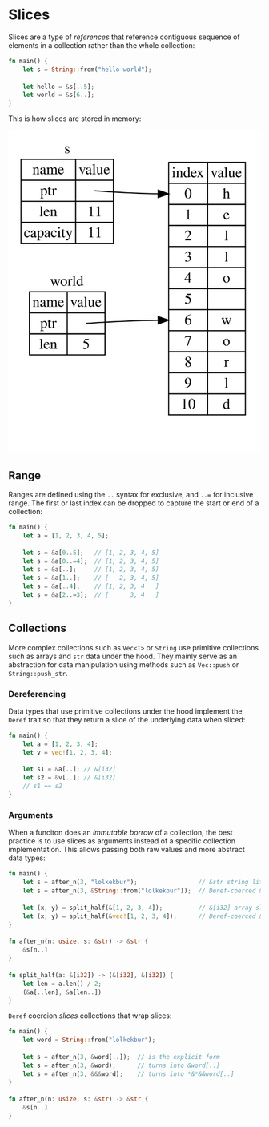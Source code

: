 # Slices

Slices are a type of _references_ that reference contiguous sequence of elements
in a collection rather than the whole collection:

```rust
fn main() {
    let s = String::from("hello world");

    let hello = &s[..5];
    let world = &s[6..];
}
```

This is how slices are stored in memory:

![Slice in memory](../assets/string_slice.svg)

## Range

Ranges are defined using the `..` syntax for exclusive, and `..=` for inclusive range.
The first or last index can be dropped to capture the start or end of a collection:

```rust
fn main() {
    let a = [1, 2, 3, 4, 5];

    let s = &a[0..5];   // [1, 2, 3, 4, 5]
    let s = &a[0..=4];  // [1, 2, 3, 4, 5]
    let s = &a[..];     // [1, 2, 3, 4, 5]
    let s = &a[1..];    // [   2, 3, 4, 5]
    let s = &a[..4];    // [1, 2, 3, 4   ]
    let s = &a[2..=3];  // [      3, 4   ]
}
```

## Collections

More complex collections such as `Vec<T>` or `String` use primitive collections
such as arrays and `str` data under the hood. They mainly serve as an abstraction
for data manipulation using methods such as `Vec::push` or `String::push_str`.

### Dereferencing

Data types that use primitive collections under the hood implement the `Deref` trait
so that they return a slice of the underlying data when sliced:

```rust
fn main() {
    let a = [1, 2, 3, 4];
    let v = vec![1, 2, 3, 4];

    let s1 = &a[..]; // &[i32]
    let s2 = &v[..]; // &[i32]
    // s1 == s2
}
```

### Arguments

When a funciton does an _immutable borrow_ of a collection, the best practice is to
use slices as arguments instead of a specific collection implementation. This allows
passing both raw values and more abstract data types:

```rust
fn main() {
    let s = after_n(3, "lolkekbur");                 // &str string literal slice directly
    let s = after_n(3, &String::from("lolkekbur"));  // Deref-coerced &String -> &str

    let (x, y) = split_half(&[1, 2, 3, 4]);          // &[i32] array slice directly
    let (x, y) = split_half(&vec![1, 2, 3, 4]);      // Deref-coerced &Vec<T> -> &[i32]
}

fn after_n(n: usize, s: &str) -> &str {
    &s[n..]
}

fn split_half(a: &[i32]) -> (&[i32], &[i32]) {
    let len = a.len() / 2;
    (&a[..len], &a[len..])
}
```

`Deref` coercion _slices_ collections that wrap slices:

```rust
fn main() {
    let word = String::from("lolkekbur");
    
    let s = after_n(3, &word[..]);  // is the explicit form
    let s = after_n(3, &word);      // turns into &word[..]
    let s = after_n(3, &&&word);    // turns into *&*&&word[..]
}

fn after_n(n: usize, s: &str) -> &str {
    &s[n..]
}
```

